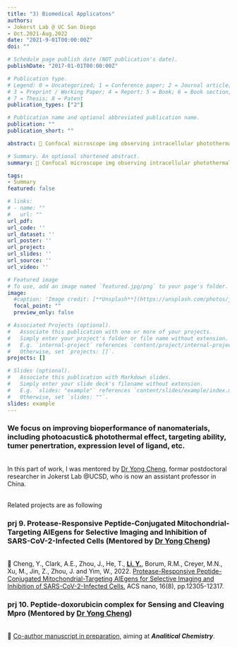 ```yaml
---
title: "3) Biomedical Applicatons"
authors:
- Jokerst Lab @ UC San Diego
- Oct.2021-Aug.2022
date: "2021-9-01T00:00:00Z"
doi: ""

# Schedule page publish date (NOT publication's date).
publishDate: "2017-01-01T00:00:00Z"

# Publication type.
# Legend: 0 = Uncategorized; 1 = Conference paper; 2 = Journal article;
# 3 = Preprint / Working Paper; 4 = Report; 5 = Book; 6 = Book section;
# 7 = Thesis; 8 = Patent
publication_types: ["2"]

# Publication name and optional abbreviated publication name.
publication: ""
publication_short: ""

abstract: 🦠 Confocal microscope img observing intracellular photothermal transduction. <br/>🧪 Exp. ran by Yi, mentored by Dr Yong Cheng

# Summary. An optional shortened abstract.
summary: 🦠 Confocal microscope img observing intracellular photothermal transduction. <br/>🧪 Exp. ran by Yi, mentored by Dr Yong Cheng

tags:
- Summary
featured: false

# links:
# - name: ""
#   url: ""
url_pdf: 
url_code: ''
url_dataset: ''
url_poster: ''
url_project: 
url_slides: ''
url_source: ''
url_video: ''

# Featured image
# To use, add an image named `featured.jpg/png` to your page's folder. 
image:
  #caption: 'Image credit: [**Unsplash**](https://unsplash.com/photos/jdD8gXaTZsc)'
  focal_point: ""
  preview_only: false

# Associated Projects (optional).
#   Associate this publication with one or more of your projects.
#   Simply enter your project's folder or file name without extension.
#   E.g. `internal-project` references `content/project/internal-project/index.md`.
#   Otherwise, set `projects: []`.
projects: []

# Slides (optional).
#   Associate this publication with Markdown slides.
#   Simply enter your slide deck's filename without extension.
#   E.g. `slides: "example"` references `content/slides/example/index.md`.
#   Otherwise, set `slides: ""`.
slides: example
---
```

### We focus on improving bioperformance of nanomaterials, including photoacustic& photothermal effect, targeting ability, tumer penertration, expression level of ligand, etc. 

<br/>In this part of work, I was mentored by [Dr Yong Cheng](https://sites.google.com/a/eng.ucsd.edu/jokerst-lab/members/curren), formar postdoctoral researcher in Jokerst Lab @UCSD, who is now an assistant professor in China.

<br/> Related projects are as following

### prj 9. Protease-Responsive Peptide-Conjugated Mitochondrial-Targeting AIEgens for Selective Imaging and Inhibition of SARS-CoV-2-Infected Cells  (Mentored by [Dr Yong Cheng](https://scholar.google.com/citations?hl=en&user=PC6gejgAAAAJ))
<br/>🌟 Cheng, Y., Clark, A.E., Zhou, J., He, T., <u>**Li, Y.**,</u> Borum, R.M., Creyer, M.N., Xu, M., Jin, Z., Zhou, J. and Yim, W., 2022. [Protease-Responsive Peptide-Conjugated Mitochondrial-Targeting AIEgens for Selective Imaging and Inhibition of SARS-CoV-2-Infected Cells.](https://pubs.acs.org/doi/full/10.1021/acsnano.2c03219) ACS nano, 16(8), pp.12305-12317.

### prj 10. Peptide-doxorubicin complex for Sensing and Cleaving Mpro  (Mentored by [Dr Yong Cheng](https://scholar.google.com/citations?hl=en&user=PC6gejgAAAAJ))
<br/>🌟 [Co-author manuscript in preparation,](https://scholar.google.com/citations?hl=en&user=PC6gejgAAAAJ) aiming at ***Analitical Chemistry***.

